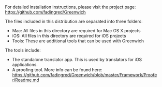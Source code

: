 For detailed installation instructions, please visit the project page:
https://github.com/fadingred/Greenwich

The files included in this distribution are separated into three folders:

  - Mac: All files in this directory are required for Mac OS X projects
  - iOS: All files in this directory are required for iOS projects
  - Tools: These are additional tools that can be used with Greenwich

The tools include:

  - The standalone translator app. This is used by translators for iOS applications.
  - A proofing tool. More info can be found here:
    https://github.com/fadingred/Greenwich/blob/master/Framework/Proofer/Readme.md

